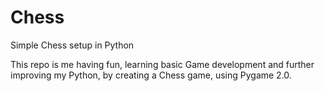 # Chess
Simple Chess setup in Python

This repo is me having fun, learning basic Game development and further improving my Python, by creating a Chess game, using Pygame 2.0.
